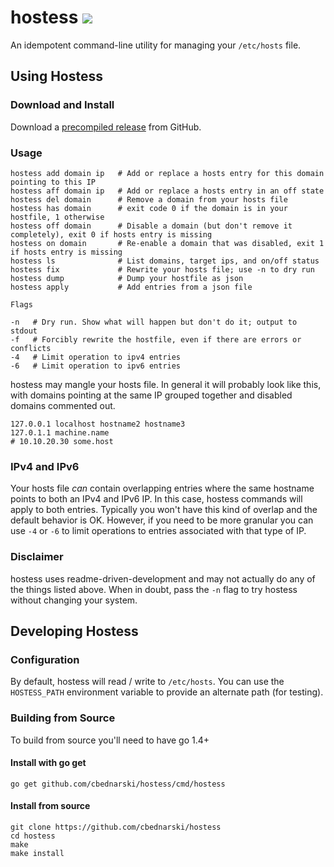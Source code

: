 # hostess [![](https://travis-ci.org/cbednarski/hostess.svg)](https://travis-ci.org/cbednarski/hostess)

An idempotent command-line utility for managing your `/etc/hosts` file.

## Using Hostess

### Download and Install

Download a [precompiled release](https://github.com/cbednarski/hostess/releases) from GitHub.

### Usage

    hostess add domain ip   # Add or replace a hosts entry for this domain pointing to this IP
    hostess aff domain ip   # Add or replace a hosts entry in an off state
    hostess del domain      # Remove a domain from your hosts file
    hostess has domain      # exit code 0 if the domain is in your hostfile, 1 otherwise
    hostess off domain      # Disable a domain (but don't remove it completely), exit 0 if hosts entry is missing
    hostess on domain       # Re-enable a domain that was disabled, exit 1 if hosts entry is missing
    hostess ls              # List domains, target ips, and on/off status
    hostess fix             # Rewrite your hosts file; use -n to dry run
    hostess dump            # Dump your hostfile as json
    hostess apply           # Add entries from a json file

    Flags

    -n   # Dry run. Show what will happen but don't do it; output to stdout
    -f   # Forcibly rewrite the hostfile, even if there are errors or conflicts
    -4   # Limit operation to ipv4 entries
    -6   # Limit operation to ipv6 entries

hostess may mangle your hosts file. In general it will probably look like this, with domains pointing at the same IP grouped together and disabled domains commented out.

    127.0.0.1 localhost hostname2 hostname3
    127.0.1.1 machine.name
    # 10.10.20.30 some.host

### IPv4 and IPv6

Your hosts file *can* contain overlapping entries where the same hostname points to both an IPv4 and IPv6 IP. In this case, hostess commands will apply to both entries. Typically you won't have this kind of overlap and the default behavior is OK. However, if you need to be more granular you can use `-4` or `-6` to limit operations to entries associated with that type of IP.

### Disclaimer

hostess uses readme-driven-development and may not actually do any of the things listed above. When in doubt, pass the `-n` flag to try hostess without changing your system.

## Developing Hostess

### Configuration

By default, hostess will read / write to `/etc/hosts`. You can use the `HOSTESS_PATH` environment variable to provide an alternate path (for testing).

### Building from Source

To build from source you'll need to have go 1.4+

#### Install with go get

    go get github.com/cbednarski/hostess/cmd/hostess

#### Install from source

    git clone https://github.com/cbednarski/hostess
    cd hostess
    make
    make install

